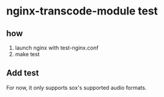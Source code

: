 # nginx-transcode-module test
## how
1. launch nginx with test-nginx.conf
2. make test

## Add test

For now, it only supports sox's supported audio formats.

